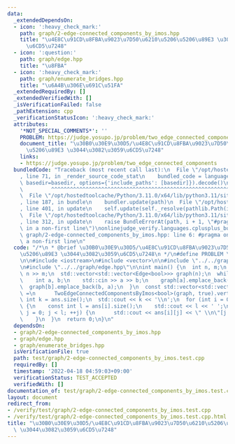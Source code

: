 ```yaml
---
data:
  _extendedDependsOn:
  - icon: ':heavy_check_mark:'
    path: graph/2-edge-connected_components_by_imos.hpp
    title: "\u4E8C\u91CD\u8FBA\u9023\u7D50\u6210\u5206\u5206\u89E3 \u3044\u3082\u3059\
      \u6CD5\u7248"
  - icon: ':question:'
    path: graph/edge.hpp
    title: "\u8FBA"
  - icon: ':heavy_check_mark:'
    path: graph/enumerate_bridges.hpp
    title: "\u6A4B\u306E\u691C\u51FA"
  _extendedRequiredBy: []
  _extendedVerifiedWith: []
  _isVerificationFailed: false
  _pathExtension: cpp
  _verificationStatusIcon: ':heavy_check_mark:'
  attributes:
    '*NOT_SPECIAL_COMMENTS*': ''
    PROBLEM: https://judge.yosupo.jp/problem/two_edge_connected_components
    document_title: "\u30B0\u30E9\u30D5/\u4E8C\u91CD\u8FBA\u9023\u7D50\u6210\u5206\
      \u5206\u89E3 \u3044\u3082\u3059\u6CD5\u7248"
    links:
    - https://judge.yosupo.jp/problem/two_edge_connected_components
  bundledCode: "Traceback (most recent call last):\n  File \"/opt/hostedtoolcache/Python/3.11.0/x64/lib/python3.11/site-packages/onlinejudge_verify/documentation/build.py\"\
    , line 71, in _render_source_code_stat\n    bundled_code = language.bundle(stat.path,\
    \ basedir=basedir, options={'include_paths': [basedir]}).decode()\n          \
    \         ^^^^^^^^^^^^^^^^^^^^^^^^^^^^^^^^^^^^^^^^^^^^^^^^^^^^^^^^^^^^^^^^^^^^^^^^^^^^^^^^^\n\
    \  File \"/opt/hostedtoolcache/Python/3.11.0/x64/lib/python3.11/site-packages/onlinejudge_verify/languages/cplusplus.py\"\
    , line 187, in bundle\n    bundler.update(path)\n  File \"/opt/hostedtoolcache/Python/3.11.0/x64/lib/python3.11/site-packages/onlinejudge_verify/languages/cplusplus_bundle.py\"\
    , line 401, in update\n    self.update(self._resolve(pathlib.Path(included), included_from=path))\n\
    \  File \"/opt/hostedtoolcache/Python/3.11.0/x64/lib/python3.11/site-packages/onlinejudge_verify/languages/cplusplus_bundle.py\"\
    , line 312, in update\n    raise BundleErrorAt(path, i + 1, \"#pragma once found\
    \ in a non-first line\")\nonlinejudge_verify.languages.cplusplus_bundle.BundleErrorAt:\
    \ graph/2-edge-connected_components_by_imos.hpp: line 6: #pragma once found in\
    \ a non-first line\n"
  code: "/*\n * @brief \u30B0\u30E9\u30D5/\u4E8C\u91CD\u8FBA\u9023\u7D50\u6210\u5206\
    \u5206\u89E3 \u3044\u3082\u3059\u6CD5\u7248\n */\n#define PROBLEM \"https://judge.yosupo.jp/problem/two_edge_connected_components\"\
    \n\n#include <iostream>\n#include <vector>\n\n#include \"../../graph/2-edge-connected_components_by_imos.hpp\"\
    \n#include \"../../graph/edge.hpp\"\n\nint main() {\n  int n, m;\n  std::cin >>\
    \ n >> m;\n  std::vector<std::vector<Edge<bool>>> graph(n);\n  while (m--) {\n\
    \    int a, b;\n    std::cin >> a >> b;\n    graph[a].emplace_back(a, b);\n  \
    \  graph[b].emplace_back(b, a);\n  }\n  const std::vector<std::vector<int>> ans\
    \ =\n      TwoEdgeConnectedComponentsByImos<bool>(graph, true).vertices;\n  const\
    \ int k = ans.size();\n  std::cout << k << '\\n';\n  for (int i = 0; i < k; ++i)\
    \ {\n    const int l = ans[i].size();\n    std::cout << l << ' ';\n    for (int\
    \ j = 0; j < l; ++j) {\n      std::cout << ans[i][j] << \" \\n\"[j + 1 == l];\n\
    \    }\n  }\n  return 0;\n}\n"
  dependsOn:
  - graph/2-edge-connected_components_by_imos.hpp
  - graph/edge.hpp
  - graph/enumerate_bridges.hpp
  isVerificationFile: true
  path: test/graph/2-edge-connected_components_by_imos.test.cpp
  requiredBy: []
  timestamp: '2022-04-18 04:59:03+09:00'
  verificationStatus: TEST_ACCEPTED
  verifiedWith: []
documentation_of: test/graph/2-edge-connected_components_by_imos.test.cpp
layout: document
redirect_from:
- /verify/test/graph/2-edge-connected_components_by_imos.test.cpp
- /verify/test/graph/2-edge-connected_components_by_imos.test.cpp.html
title: "\u30B0\u30E9\u30D5/\u4E8C\u91CD\u8FBA\u9023\u7D50\u6210\u5206\u5206\u89E3\
  \ \u3044\u3082\u3059\u6CD5\u7248"
---
```

